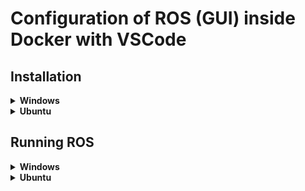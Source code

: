 # Configuration of ROS (GUI) inside Docker with VSCode

## Installation

<details>
<summary><b> Windows </b></summary>
   
1. &nbsp; Download XLaunch Server from https://sourceforge.net/projects/vcxsrv/ and install.
2. &nbsp; Download Docker Desktop from https://docs.docker.com/desktop/install/windows-install/ and install.
3. &nbsp; Download Visual Studio Code from https://code.visualstudio.com/download and install.
4. &nbsp; Open VS Code and install an extension (shortcut CTRL+SHIFT+X) with the name "Remote Development".
5. &nbsp; Download [repository](https://github.com/Jakubach/pilz_ros_docker):\
  a) &nbsp; in web browser:\
     &nbsp; &nbsp; &nbsp; click a button `Code --> Download ZIP` and unzip,\
  b) &nbsp; or in the Command Window:\
     &nbsp; &nbsp; &nbsp; use command: &nbsp; `git clone https://github.com/Jakubach/pilz_ros_docker.git`

</details>


<details>
<summary><b>Ubuntu </b></summary>

1. &nbsp; Download Docker Engine, instruction: https://docs.docker.com/engine/install/ubuntu/#install-using-the-repository
2. &nbsp; Optionally, you can follow a post-installation steps from Docker documentation:\
   &nbsp; https://docs.docker.com/engine/install/linux-postinstall/
3. &nbsp; Download and install Visual Studio Code with command: &nbsp; `sudo apt-get install code`
4. &nbsp; Open VS Code and install an extension (shortcut CTRL+SHIFT+X) with the name "Remote Development".
5. &nbsp; Download [repository](https://github.com/Jakubach/pilz_ros_docker):\
  a) &nbsp; in web browser:\
     &nbsp; &nbsp; &nbsp; change branch to Ubuntu, click a button `Code --> Download ZIP`, unzip,\
  b) &nbsp; or in the Terminal:\
     &nbsp; &nbsp; &nbsp; use command: &nbsp; `git clone https://github.com/Jakubach/pilz_ros_docker.git -b Ubuntu`

</details>

## Running ROS

<details>
<summary><b> Windows </b></summary>

1. &nbsp; Run XLaunch Server with default settings.
2. &nbsp; Run Docker Desktop (in the background).
3. &nbsp; Run VS Code and open a directory `pilz_ros_docker/src`, follow the bellow screen.

![Alt text](https://images2.imgbox.com/81/14/L3HKlegP_o.png)

The first time you run it, you may need to wait a little longer for the necessary software to download and install.

</details>


<details>
<summary><b>Ubuntu </b></summary>

1. &nbsp; Run Docker Engine with command `sudo systemctl start docker` (may not be necessary).
2. &nbsp; Run VS Code and open a directory `pilz_ros_docker/src`, follow the bellow screen.

![Alt text](https://images2.imgbox.com/81/14/L3HKlegP_o.png)

The first time you run it, you may need to wait a little longer for the necessary software to download and install.

</details>
